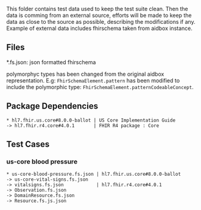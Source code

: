 This folder contains test data used to keep the test suite clean. Then the data is comming from an external source, efforts will be made to keep the data as close to the source as possible, describing the modifications if any. Example of external data includes fhirschema taken from aidbox instance.

## Files

*.fs.json: json formatted fhirschema

polymorphyc types has been changed from the original aidbox representation. E.g: `FhirSchemaElement.pattern` has been modified to include the polymorphic type: `FhirSchemaElement.patternCodeableConcept`.

## Package Dependencies

```
* hl7.fhir.us.core#8.0.0-ballot | US Core Implementation Guide
-> hl7.fhir.r4.core#4.0.1       | FHIR R4 package : Core
```

## Test Cases

### us-core blood pressure

```
* us-core-blood-pressure.fs.json | hl7.fhir.us.core#8.0.0-ballot
-> us-core-vital-signs.fs.json
-> vitalsigns.fs.json            | hl7.fhir.r4.core#4.0.1
-> Observation.fs.json
-> DomainResource.fs.json
-> Resource.fs.js.json
```